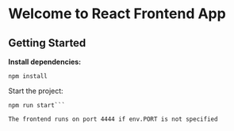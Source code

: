 # Welcome to React Frontend App

## Getting Started

**Install dependencies:**

```
npm install
```

Start the project:

```
npm run start```

The frontend runs on port 4444 if env.PORT is not specified
